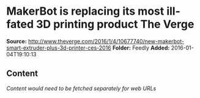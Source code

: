 # MakerBot is replacing its most ill-fated 3D printing product The Verge

**Source:** http://www.theverge.com/2016/1/4/10677740/new-makerbot-smart-extruder-plus-3d-printer-ces-2016
**Folder:** Feedly
**Added:** 2016-01-04T19:10:13




## Content
*Content would need to be fetched separately for web URLs*
